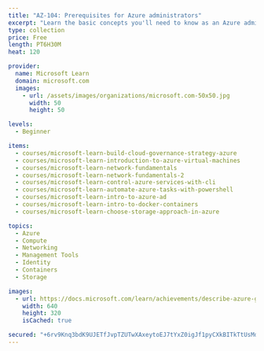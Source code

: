 ```yaml
---
title: "AZ-104: Prerequisites for Azure administrators"
excerpt: "Learn the basic concepts you'll need to know as an Azure administrator and prepare for Exam AZ-104: Microsoft Azure Administrator."
type: collection
price: Free
length: PT6H30M
heat: 120

provider:
  name: Microsoft Learn
  domain: microsoft.com
  images:
    - url: /assets/images/organizations/microsoft.com-50x50.jpg
      width: 50
      height: 50

levels:
  - Beginner

items:
  - courses/microsoft-learn-build-cloud-governance-strategy-azure
  - courses/microsoft-learn-introduction-to-azure-virtual-machines
  - courses/microsoft-learn-network-fundamentals
  - courses/microsoft-learn-network-fundamentals-2
  - courses/microsoft-learn-control-azure-services-with-cli
  - courses/microsoft-learn-automate-azure-tasks-with-powershell
  - courses/microsoft-learn-intro-to-azure-ad
  - courses/microsoft-learn-intro-to-docker-containers
  - courses/microsoft-learn-choose-storage-approach-in-azure

topics:
  - Azure
  - Compute
  - Networking
  - Management Tools
  - Identity
  - Containers
  - Storage

images:
  - url: https://docs.microsoft.com/learn/achievements/describe-azure-governance-methodologies-social.png
    width: 640
    height: 320
    isCached: true

secured: "+6rv9Knq3bdK9UJETfJvpTZUTwXAxeytoEJ7tYxZ0igJf1pyCXkBITkTtUsMduFjuEJVQvhua4gqLvwzJyMCItoDpG1Tg13dzE3uqyGndmC2sDOoIN+mi0X3W1a2yyHuBYY6499YSyRCKkxCkyIRby7DI6yg+2Wtulv/shHq9tzVL3ggkBVngO17eGxhM6e8hromS9Kz3nQj2K7YddhSXXilNFYrDZ1h+vVNd0v78LRlJVC+gq0N7vXuQA0Voc8L4um3KF/VBojgWF6UvbEyve7j8Nbz2/hCJB3E2NHITaLZBA6oWOeOdDPA6522zwfazWB73FkEE8WUoqjo6sheS8Bw31sOg/K3tVlybhKqZ2s=;zrceCmKNo/dRp3J8d2d3oQ=="
---
```


